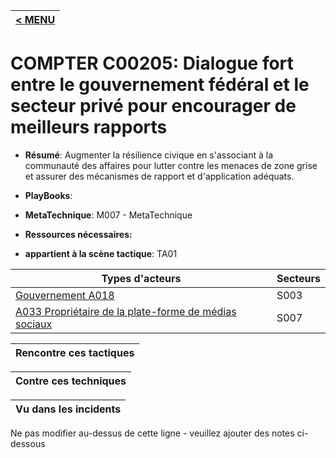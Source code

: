 |[< MENU](../README.md)|
|---|
# COMPTER C00205: Dialogue fort entre le gouvernement fédéral et le secteur privé pour encourager de meilleurs rapports

* **Résumé**: Augmenter la résilience civique en s'associant à la communauté des affaires pour lutter contre les menaces de zone grise et assurer des mécanismes de rapport et d'application adéquats.

* **PlayBooks**:

* **MetaTechnique**: M007 - MetaTechnique

* **Ressources nécessaires:**

* **appartient à la scène tactique**: TA01


|Types d'acteurs |Secteurs |
|----------- |------- |
|[Gouvernement A018](../../generated_pages/actortypes/A018.md) |S003 |
|[A033 Propriétaire de la plate-forme de médias sociaux](../../generated_pages/actortypes/A033.md) |S007 |



|Rencontre ces tactiques |
|---------------------- |



|Contre ces techniques |
|------------------------- |



|Vu dans les incidents |
|----------------- |


Ne pas modifier au-dessus de cette ligne - veuillez ajouter des notes ci-dessous